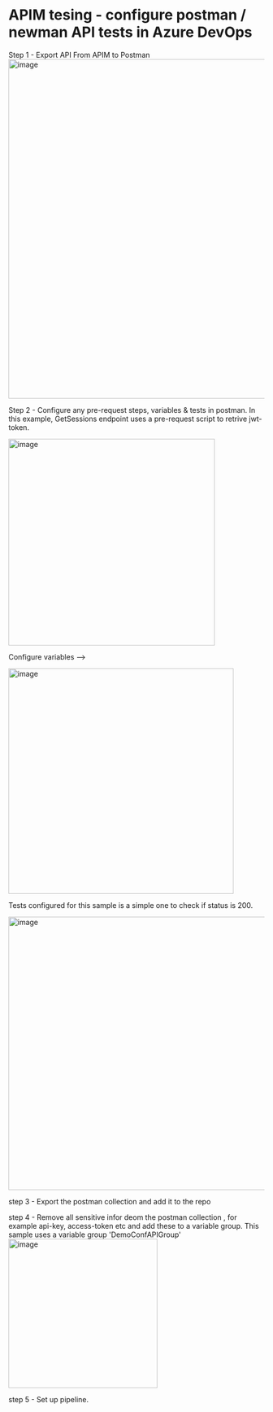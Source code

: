 # APIM tesing - configure postman / newman API tests in Azure DevOps 

Step 1 - Export API From APIM to Postman
       <img width="667" alt="image" src="https://user-images.githubusercontent.com/11030157/221599631-d7a021a3-7752-454f-89b4-47c86ee2f407.png">

Step 2 - Configure any pre-request steps, variables & tests in postman. In this example, GetSessions endpoint uses a pre-request script to retrive jwt-token.

<img width="406" alt="image" src="https://user-images.githubusercontent.com/11030157/221600903-db891c2c-66fa-459b-b367-3cac072dfe0d.png">

Configure variables -->

<img width="443" alt="image" src="https://user-images.githubusercontent.com/11030157/221602459-e8089857-b3d3-42d0-b858-bfbc9f1bc370.png">

Tests configured for this sample is a simple one to check if status is 200.
 
<img width="537" alt="image" src="https://user-images.githubusercontent.com/11030157/221600688-280eaeb4-fc5f-4970-833f-584305259cef.png">

step 3 - Export the postman collection and add it to the repo

step 4 - Remove all sensitive infor deom the postman collection , for example api-key, access-token etc and add these to a variable group. This sample uses a variable group 'DemoConfAPIGroup'
<img width="293" alt="image" src="https://user-images.githubusercontent.com/11030157/221603226-36824da0-3bed-4b51-8296-28273260b639.png">

step 5 - Set up pipeline.

